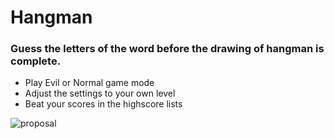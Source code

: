 # Hangman

### Guess the letters of the word before the drawing of hangman is complete.

- Play Evil or Normal game mode
- Adjust the settings to your own level
- Beat your scores in the highscore lists

![proposal](http://i64.tinypic.com/10zwktk.jpg)